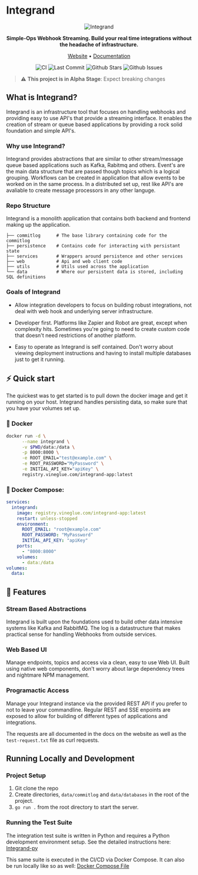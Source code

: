 # Integrand

<div align="center">
<p align="center">
    
![Integrand](https://integrand.io/static/images/logos/Integrand-logo.svg)

**Simple-Ops Webhook Streaming. Build your real time integrations without the headache of infrastructure.**

<a href="https://integrand.io">Website</a> •
<a href="https://integrand.io/docs">Documentation</a> 
    
![CI](https://github.com/integrandio/integrand-app/actions/workflows/.github/workflows/integrand-app.yml/badge.svg)
![Last Commit](https://img.shields.io/github/last-commit/integrandio/integrand-app)
![Github Stars](https://img.shields.io/github/stars/integrandio/integrand-app)
![Github Issues](https://img.shields.io/github/issues/integrandio/integrand-app)

</p>
</div>

> :warning: **This project is in Alpha Stage**: Expect breaking changes

## What is Integrand?

Integrand is an infrastructure tool that focuses on handling webhooks and providing easy to use API's that provide a streaming interface. It enables the creation of stream or queue based applications by providing a rock solid foundation and simple API's.

### Why use Integrand?

Integrand provides abstractions that are similar to other stream/message queue based applications such as Kafka, Rabitmq and others. Event's are the main data structure that are passed though topics which is a logical grouping. Workflows can be created in application that allow events to be worked on in the same process. In a distributed set up, rest like API's are avaliable to create message processors in any other languge.

### Repo Structure

Integrand is a monolith application that contains both backend and frontend making up the application.

    ├── commitlog      # The base library containing code for the commitlog
    ├── persistence    # Contains code for interacting with persistant state
    ├── services       # Wrappers around persistence and other services
    ├── web            # Api and web client code
    ├── utils          # Utils used across the application
    └── data           # Where our persistent data is stored, including SQL definitions

### Goals of Integrand
- Allow integration developers to focus on building robust integrations, not deal with web hook and underlying server infrastructure.

- Developer first. Platforms like Zapier and Robot are great, except when complexity hits. Sometimes you're going to need to create custom code that doesn't need restrictions of another platform.

- Easy to operate as Integrand is self contained. Don't worry about viewing deployment instructions and having to install multiple databases just to get it running. 

## ⚡️ Quick start

The quickest was to get started is to pull down the docker image and get it running on your host. Integrand handles persisting data, so make sure that you have your volumes set up.

### 🐳 Docker
```bash
docker run -d \
      --name integrand \
      -v $PWD/data:/data \
      -p 8000:8000 \
      -e ROOT_EMAIL="test@example.com" \
      -e ROOT_PASSWORD="MyPassword" \
      -e INITIAL_API_KEY="apiKey" \
      registry.vineglue.com/integrand-app:latest
```

### 🐙 Docker Compose:
```yaml
services:
  integrand:
    image: registry.vineglue.com/integrand-app:latest
    restart: unless-stopped
    environment:
      ROOT_EMAIL: "root@example.com"
      ROOT_PASSWORD: "MyPassword"
      INITIAL_API_KEY: "apiKey"
    ports:
      - "8000:8000"
    volumes:
      - data:/data
volumes:
  data:
```

## 🌟 Features

### Stream Based Abstractions
Integrand is built upon the foundations used to build other data intensive systems like Kafka and RabbitMQ. The log is a datastructure that makes practical sense for handling Webhooks from outside services.

### Web Based UI
Manage endpoints, topics and access via a clean, easy to use Web UI. Built using native web components, don't worry about large dependency trees and nightmare NPM management.

### Programactic Access
Manage your Integrand instance via the provided REST API if you prefer to not to leave your commandline. Regular REST and SSE enpoints are exposed to allow for building of different types of applications and integrations.

The requests are all documented in the docs on the website as well as the  `test-request.txt` file as curl requests.

## Running Locally and Development

### Project Setup
1. Git clone the repo
2. Create directories, `data/commitlog` and `data/databases` in the root of the project.
2. `go run .` from the root directory to start the server.

### Running the Test Suite

The integration test suite is written in Python and requires a Python development environment setup.
See the detailed instructions here:
[Integrand-py](integrand-py/README.md)

This same suite is executed in the CI/CD via Docker Compose. It can also be run locally like so as well:
[Docker Compose File](docker-compose-python-integration.yml)